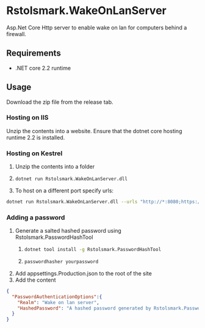 # Rstolsmark.WakeOnLanServer

Asp.Net Core Http server to enable wake on lan for computers behind a firewall.

## Requirements

 - .NET core 2.2 runtime

## Usage

Download the zip file from the release tab.

### Hosting on IIS

Unzip the contents into a website. Ensure that the dotnet core hosting runtime 2.2 is installed.

### Hosting on Kestrel

1. Unzip the contents into a folder
1. ```bash
   dotnet run Rstolsmark.WakeOnLanServer.dll
   ```
1. To host on a different port specify urls:
  ```bash
  dotnet run Rstolsmark.WakeOnLanServer.dll --urls "http://*:8080;https://*:8081"
  ```

### Adding a password
1. Generate a salted hashed password using Rstolsmark.PasswordHashTool
    1. ```bash
       dotnet tool install -g Rstolsmark.PasswordHashTool
       ```
    1. ```bash
       passwordhasher yourpassword
       ```
1. Add appsettings.Production.json to the root of the site
1. Add the content
```json
{
  "PasswordAuthenticationOptions":{
    "Realm": "Wake on lan server",
    "HashedPassword": "A hashed password generated by Rstolsmark.PasswordHashTool"
  }
}
```




